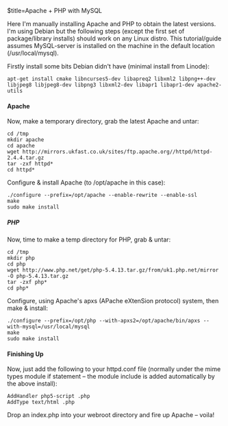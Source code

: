$title=Apache + PHP with MySQL

Here I'm manually installing Apache and PHP to obtain the latest versions. I'm using Debian but the following steps (except the first set of package/library installs) should work on any Linux distro. This tutorial/guide assumes MySQL-server is installed on the machine in the default location (/usr/local/mysql).

Firstly install some bits Debian didn't have (minimal install from Linode):

    apt-get install cmake libncurses5-dev libapreq2 libxml2 libpng++-dev libjpeg8 libjpeg8-dev libpng3 libxml2-dev libapr1 libapr1-dev apache2-utils


#### Apache

Now, make a temporary directory, grab the latest Apache and untar:

    cd /tmp
    mkdir apache
    cd apache
    wget http://mirrors.ukfast.co.uk/sites/ftp.apache.org//httpd/httpd-2.4.4.tar.gz
    tar -zxf httpd*
    cd httpd*

Configure & install Apache (to /opt/apache in this case):

    ./configure --prefix=/opt/apache --enable-rewrite --enable-ssl
    make
    sudo make install


##### PHP

Now, time to make a temp directory for PHP, grab & untar:

    cd /tmp
    mkdir php
    cd php
    wget http://www.php.net/get/php-5.4.13.tar.gz/from/uk1.php.net/mirror -O php-5.4.13.tar.gz
    tar -zxf php*
    cd php*

Configure, using Apache's apxs (APache eXtenSion protocol) system, then make & install:

    ./configure --prefix=/opt/php --with-apxs2=/opt/apache/bin/apxs --with-mysql=/usr/local/mysql
    make
    sudo make install


#### Finishing Up
Now, just add the following to your httpd.conf file (normally under the mime types module if statement – the module include is added automatically by the above install):

    AddHandler php5-script .php
    AddType text/html .php

Drop an index.php into your webroot directory and fire up Apache – voila!